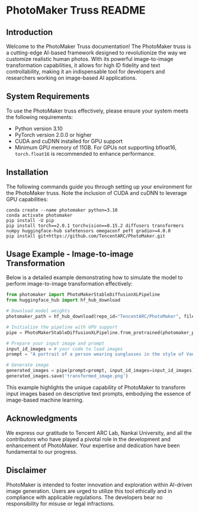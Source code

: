# PhotoMaker Truss README

## Introduction
Welcome to the PhotoMaker Truss documentation! The PhotoMaker truss is a cutting-edge AI-based framework designed to revolutionize the way we customize realistic human photos. With its powerful image-to-image transformation capabilities, it allows for high ID fidelity and text controllability, making it an indispensable tool for developers and researchers working on image-based AI applications.

## System Requirements
To use the PhotoMaker truss effectively, please ensure your system meets the following requirements:
- Python version 3.10
- PyTorch version 2.0.0 or higher
- CUDA and cuDNN installed for GPU support
- Minimum GPU memory of 11GB. For GPUs not supporting bfloat16, `torch.float16` is recommended to enhance performance.

## Installation
The following commands guide you through setting up your environment for the PhotoMaker truss. Note the inclusion of CUDA and cuDNN to leverage GPU capabilities:
```
conda create --name photomaker python=3.10
conda activate photomaker
pip install -U pip
pip install torch==2.0.1 torchvision==0.15.2 diffusers transformers numpy huggingface-hub safetensors omegaconf peft gradio>=4.0.0
pip install git+https://github.com/TencentARC/PhotoMaker.git
```

## Usage Example - Image-to-image Transformation
Below is a detailed example demonstrating how to simulate the model to perform image-to-image transformation effectively:
```python
from photomaker import PhotoMakerStableDiffusionXLPipeline
from huggingface_hub import hf_hub_download

# Download model weights
photomaker_path = hf_hub_download(repo_id="TencentARC/PhotoMaker", filename="photomaker-v1.bin", repo_type="model")

# Initialize the pipeline with GPU support
pipe = PhotoMakerStableDiffusionXLPipeline.from_pretrained(photomaker_path, torch_dtype=torch.bfloat16, use_safetensors=True).to("cuda")

# Prepare your input image and prompt
input_id_images = # your code to load images
prompt = "A portrait of a person wearing sunglasses in the style of Van Gogh."

# Generate image
generated_images = pipe(prompt=prompt, input_id_images=input_id_images).images[0]
generated_images.save('transformed_image.png')
```
This example highlights the unique capability of PhotoMaker to transform input images based on descriptive text prompts, embodying the essence of image-based machine learning.

## Acknowledgments
We express our gratitude to Tencent ARC Lab, Nankai University, and all the contributors who have played a pivotal role in the development and enhancement of PhotoMaker. Your expertise and dedication have been fundamental to our progress.

## Disclaimer
PhotoMaker is intended to foster innovation and exploration within AI-driven image generation. Users are urged to utilize this tool ethically and in compliance with applicable regulations. The developers bear no responsibility for misuse or legal infractions.
